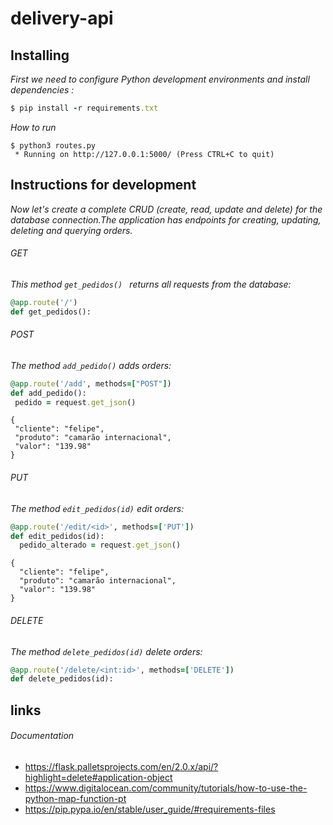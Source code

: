 # delivery-api
## Installing
*First we need to configure Python development environments and install dependencies :*
```ruby
$ pip install -r requirements.txt
```
 
 *How to run*
 ```
 $ python3 routes.py
  * Running on http://127.0.0.1:5000/ (Press CTRL+C to quit)
  ```
  ## Instructions for development
  
  *Now let's create a complete CRUD (create, read, update and delete) for the database connection.The application has endpoints
for creating, updating, deleting and querying orders.*
  
  ###### GET
*This method ```get_pedidos() ``` returns all requests from the database:*
```ruby
@app.route('/')
def get_pedidos():
```
  
  ###### POST
  *The method ``` add_pedido() ``` adds orders:*
  
   ```ruby
@app.route('/add', methods=["POST"])
def add_pedido():
    pedido = request.get_json()
   ```
   ```
{
    "cliente": "felipe",
    "produto": "camarão internacional",
    "valor": "139.98"   
}
```
  ###### PUT

  *The method ``` edit_pedidos(id) ``` edit orders:*
  
  ```ruby
@app.route('/edit/<id>', methods=['PUT'])
def edit_pedidos(id):
    pedido_alterado = request.get_json()
  ```
  ```
{
    "cliente": "felipe",
    "produto": "camarão internacional",
    "valor": "139.98"    
}
  ```
  
  ###### DELETE 
  *The method ``` delete_pedidos(id) ``` delete orders:*
  
 ``` ruby
@app.route('/delete/<int:id>', methods=['DELETE'])
def delete_pedidos(id):
  ```
  
  ## links
  
###### Documentation
  - https://flask.palletsprojects.com/en/2.0.x/api/?highlight=delete#application-object
  - https://www.digitalocean.com/community/tutorials/how-to-use-the-python-map-function-pt
  - https://pip.pypa.io/en/stable/user_guide/#requirements-files
